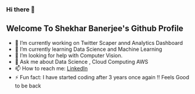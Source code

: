 ### Hi there 👋

## Welcome To Shekhar Banerjee's Github Profile

- 🔭 I’m currently working on Twitter Scaper annd Analytics Dashboard
- 🌱 I’m currently learning Data Science and Machine Learning 
- 🤔 I’m looking for help with Computer Vision.
- 💬 Ask me about Data Science , Cloud Computing AWS
- 📫 How to reach me: [LinkedIn](https://www.linkedin.com/in/shekharbanerjee96/)
- ⚡ Fun fact: I have started coding after 3 years once again !! Feels Good to be back


